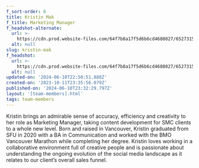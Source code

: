 ```yaml
---
f_sort-order: 6
title: Kristin Mak
f_title: Marketing Manager
f_headshot-alternate:
  url: >-
    https://cdn.prod.website-files.com/64f7b8a17f5d6b6cd4688027/652731571a88bb15db1660ca_230525_LiaCrowe_Kristin_010.webp
  alt: null
slug: kristin-mak
f_headshot:
  url: >-
    https://cdn.prod.website-files.com/64f7b8a17f5d6b6cd4688027/652731506cc3ae4c3617f1d6_230525_LiaCrowe_Kristin_004.webp
  alt: null
updated-on: '2024-06-10T22:50:51.888Z'
created-on: '2023-10-11T23:35:56.079Z'
published-on: '2024-06-10T23:32:29.797Z'
layout: '[team-members].html'
tags: team-members
---
```


Kristin brings an admirable sense of accuracy, efficiency and creativity to her role as Marketing Manager, taking content development for SMC clients to a whole new level. Born and raised in Vancouver, Kristin graduated from SFU in 2020 with a BA in Communication and worked with the BMO Vancouver Marathon while completing her degree. Kristin loves working in a collaborative environment full of creative people and is passionate about understanding the ongoing evolution of the social media landscape as it relates to our client’s overall sales funnel.
